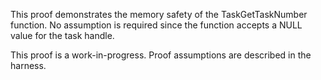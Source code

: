 This proof demonstrates the memory safety of the TaskGetTaskNumber function. No
assumption is required since the function accepts a NULL value for the task
handle.

This proof is a work-in-progress. Proof assumptions are described in the
harness.
